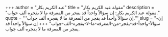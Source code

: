 +++
author = "عبد الكريم بكار"
title = "مقولة عبد الكريم بكار"
description = "مقولة عبد الكريم بكار: إن سؤالاً واحداً قد يفجر من المعرفة ما لا يفجره ألف جواب."
quote = '''إن سؤالاً واحداً قد يفجر من المعرفة ما لا يفجره ألف جواب.'''
slug = "إن-سؤالاً-واحداً-قد-يفجر-من-المعرفة-ما-لا-يفجره-ألف-جواب"
+++
إن سؤالاً واحداً قد يفجر من المعرفة ما لا يفجره ألف جواب.
